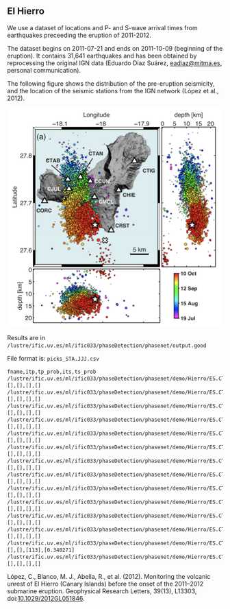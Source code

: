 ## El Hierro

We use a dataset of locations and P- and S-wave arrival times from earthquakes 
preceeding the eruption of 2011-2012.

The dataset begins on 2011-07-21 and ends on 2011-10-09 (beginning of the eruption).
It contains 31,641 earthquakes and has been obtained by reprocessing the original IGN data
(Eduardo Díaz Suárez, eadiaz@mitma.es, personal communication).

The following figure shows the distribution of the pre-eruption seismicity, and the location of
the seismic stations from the IGN network (López et al., 2012).

![Seismicity recorded by the IGN preceeding the 2011-2012 eruption (López et al., 2012)](hierro_seismicity.png)

Results are in `/lustre/ific.uv.es/ml/ific033/phaseDetection/phasenet/output.good`

File format is: `picks_STA.JJJ.csv`

```
fname,itp,tp_prob,its,ts_prob
/lustre/ific.uv.es/ml/ific033/phaseDetection/phasenet/demo/Hierro/ES.CTAB.330_0,[],[],[],[]
/lustre/ific.uv.es/ml/ific033/phaseDetection/phasenet/demo/Hierro/ES.CTAB.330_3000,[],[],[],[]
/lustre/ific.uv.es/ml/ific033/phaseDetection/phasenet/demo/Hierro/ES.CTAB.330_6000,[],[],[],[]
/lustre/ific.uv.es/ml/ific033/phaseDetection/phasenet/demo/Hierro/ES.CTAB.330_9000,[],[],[],[]
/lustre/ific.uv.es/ml/ific033/phaseDetection/phasenet/demo/Hierro/ES.CTAB.330_12000,[],[],[],[]
/lustre/ific.uv.es/ml/ific033/phaseDetection/phasenet/demo/Hierro/ES.CTAB.330_15000,[],[],[],[]
/lustre/ific.uv.es/ml/ific033/phaseDetection/phasenet/demo/Hierro/ES.CTAB.330_18000,[],[],[],[]
/lustre/ific.uv.es/ml/ific033/phaseDetection/phasenet/demo/Hierro/ES.CTAB.330_21000,[],[],[],[]
/lustre/ific.uv.es/ml/ific033/phaseDetection/phasenet/demo/Hierro/ES.CTAB.330_24000,[],[],[],[]
/lustre/ific.uv.es/ml/ific033/phaseDetection/phasenet/demo/Hierro/ES.CTAB.330_27000,[],[],[],[]
/lustre/ific.uv.es/ml/ific033/phaseDetection/phasenet/demo/Hierro/ES.CTAB.330_30000,[],[],[],[]
/lustre/ific.uv.es/ml/ific033/phaseDetection/phasenet/demo/Hierro/ES.CTAB.330_33000,[],[],[],[]
/lustre/ific.uv.es/ml/ific033/phaseDetection/phasenet/demo/Hierro/ES.CTAB.330_36000,[],[],[113],[0.340271]
/lustre/ific.uv.es/ml/ific033/phaseDetection/phasenet/demo/Hierro/ES.CTAB.330_39000,[],[],[],[]
```



López, C., Blanco, M. J., Abella, R., et al. (2012). Monitoring the volcanic
unrest of El Hierro (Canary Islands) before the onset of the 2011–2012 submarine
eruption. Geophysical Research Letters, 39(13), L13303,
doi:[10.1029/2012GL051846](https://agupubs.onlinelibrary.wiley.com/doi/full/10.1029/2012GL051846).
